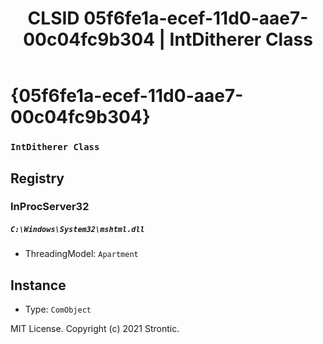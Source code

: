 ﻿---
title: "CLSID 05f6fe1a-ecef-11d0-aae7-00c04fc9b304 | IntDitherer Class"
excerpt: What is COM-Object CLSID 05f6fe1a-ecef-11d0-aae7-00c04fc9b304?
---

# {05f6fe1a-ecef-11d0-aae7-00c04fc9b304}

### `IntDitherer Class`

## Registry


### InProcServer32

##### `C:\Windows\System32\mshtml.dll`
* ThreadingModel: `Apartment`

## Instance

* Type: `ComObject`

MIT License. Copyright (c) 2021 Strontic.


